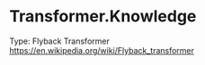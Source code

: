 # Transformer.Knowledge
Type: Flyback Transformer https://en.wikipedia.org/wiki/Flyback_transformer
